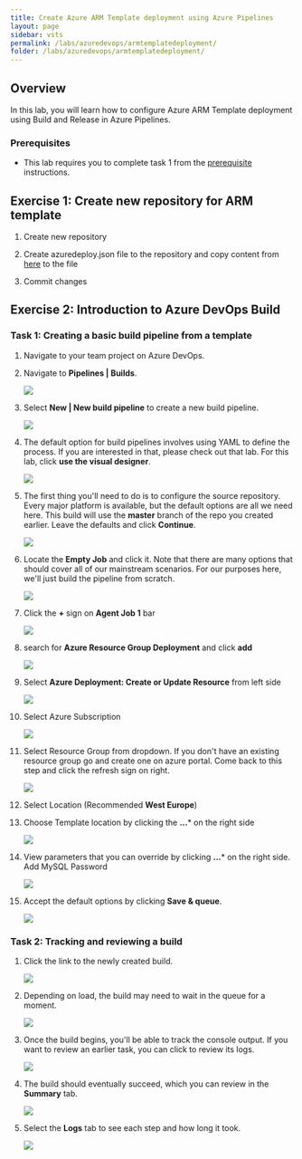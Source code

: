 ```yaml
---
title: Create Azure ARM Template deployment using Azure Pipelines
layout: page
sidebar: vsts
permalink: /labs/azuredevops/armtemplatedeployment/
folder: /labs/azuredevops/armtemplatedeployment/
---
```

<div class="rw-ui-container"></div>
<a name="Overview"></a>

## Overview ##

In this lab, you will learn how to configure Azure ARM Template deployment using Build and Release in Azure Pipelines.

<a name="Prerequisites"></a>
### Prerequisites ###

- This lab requires you to complete task 1 from the <a href="https://www.azuredevopslabs.com/labs/azuredevops/prereq/">prerequisite</a> instructions.

<a name="Exercise1"></a>
## Exercise 1: Create new repository for ARM template ##

1. Create new repository

1. Create azuredeploy.json file to the repository and copy content from [here](https://raw.githubusercontent.com/Azure/azure-quickstart-templates/master/201-aci-wordpress/azuredeploy.json) to the file

1. Commit changes

<a name="Exercise2"></a>
## Exercise 2: Introduction to Azure DevOps Build ##

<a name="Ex1Task1"></a>
### Task 1: Creating a basic build pipeline from a template ###

1. Navigate to your team project on Azure DevOps.

1. Navigate to **Pipelines \| Builds**.

    ![](images/000.png)

1. Select **New \| New build pipeline** to create a new build pipeline.

    ![](images/001.png)

1. The default option for build pipelines involves using YAML to define the process. If you are interested in that, please check out that lab. For this lab, click **use the visual designer**.

    ![](images/002.png)

1. The first thing you'll need to do is to configure the source repository. Every major platform is available, but the default options are all we need here. This build will use the **master** branch of the repo you created earlier. Leave the defaults and click **Continue**.

    ![](images/003.png)

1. Locate the **Empty Job** and click it. Note that there are many options that should cover all of our mainstream scenarios. For our purposes here, we'll just build the pipeline from scratch.

    ![](images/004.png)

1. Click the **+** sign on **Agent Job 1** bar

    ![](images/005.png)

1. search for **Azure Resource Group Deployment** and click **add**

    ![](images/006.png)

1. Select **Azure Deployment: Create or Update Resource** from left side

    ![](images/007.png)

1. Select Azure Subscription

    ![](images/008.png)
    
1. Select Resource Group from dropdown. If you don't have an existing resource group go and create one on azure portal. Come back to this step and click the refresh sign on right.

    ![](images/009.png)
    
1. Select Location (Recommended **West Europe**)

1. Choose Template location by clicking the **...*** on the right side

    ![](images/010.png)
    
1. View parameters that you can override by clicking **...*** on the right side. Add MySQL Password

    ![](images/011.png)

1. Accept the default options by clicking **Save & queue**.

    ![](images/012.png)

<a name="Ex1Task2"></a>
### Task 2: Tracking and reviewing a build ###

1. Click the link to the newly created build.

    ![](images/013.png)

1. Depending on load, the build may need to wait in the queue for a moment.

    ![](images/014.png)

1. Once the build begins, you'll be able to track the console output. If you want to review an earlier task, you can click to review its logs.

    ![](images/015.png)

1. The build should eventually succeed, which you can review in the **Summary** tab.

    ![](images/016.png)

1. Select the **Logs** tab to see each step and how long it took.

    ![](images/017.png)

